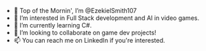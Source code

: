 - 👋 Top of the Mornin', I’m @EzekielSmith107
- 👀 I’m interested in Full Stack development and AI in video games.
- 🌱 I’m currently learning C#. 
- 💞️ I’m looking to collaborate on game dev projects!
- 📫 You can reach me on LinkedIn if you're interested.

